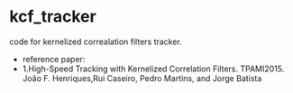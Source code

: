 # kcf_tracker
code for kernelized correalation filters tracker.

* reference paper:
* 1.High-Speed Tracking with Kernelized Correlation Filters. TPAMI2015. João F. Henriques,Rui Caseiro, Pedro Martins, and Jorge Batista
